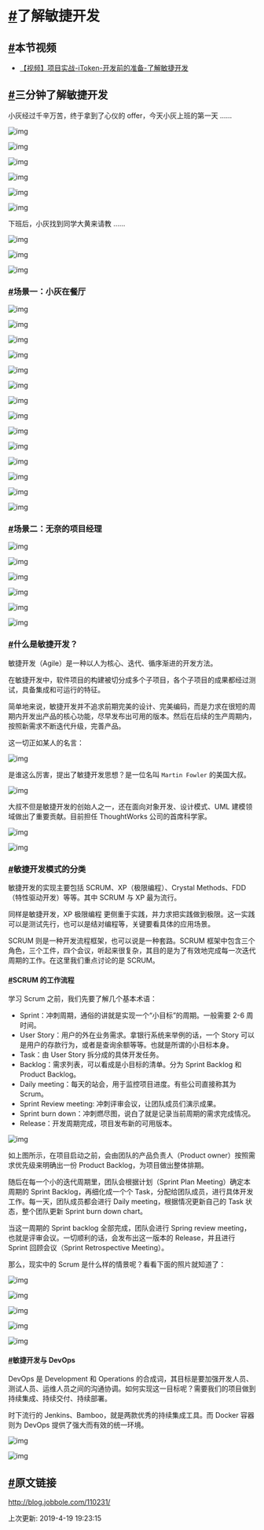 # [#](https://funtl.com/zh/apache-dubbo-prepare/#了解敏捷开发)了解敏捷开发

## [#](https://funtl.com/zh/apache-dubbo-prepare/#本节视频)本节视频

- [【视频】项目实战-iToken-开发前的准备-了解敏捷开发](https://www.bilibili.com/video/av28182650)

## [#](https://funtl.com/zh/apache-dubbo-prepare/#三分钟了解敏捷开发)三分钟了解敏捷开发

小灰经过千辛万苦，终于拿到了心仪的 offer，今天小灰上班的第一天 ……

![img](https://funtl.com/assets/fd335fed3d87f9b493b0ca525013b32e.jpeg)

![img](https://funtl.com/assets/2a207c1de72120429861b70f659862d6.jpeg)

![img](https://funtl.com/assets/3b964c8a4456f72e6c46e636afae3e77.jpeg)

![img](https://funtl.com/assets/3656a562ee6bd458d45f6c8d239f8988.jpeg)

![img](https://funtl.com/assets/54e642be85311b8ad8bf21924f3672df.jpeg)

![img](https://funtl.com/assets/76030947cb1bc4ebecfc57f2b3a08678.jpeg)

下班后，小灰找到同学大黄来请教 ……

![img](https://funtl.com/assets/56740561fdcb3f861dd5783bd7ec3e34.jpeg)

![img](https://funtl.com/assets/b16165e3b0af80f898cc150a468440d9.jpeg)

![img](https://funtl.com/assets/6233ac9e721347373f24e99e36faf253.jpeg)

### [#](https://funtl.com/zh/apache-dubbo-prepare/#场景一：小灰在餐厅)场景一：小灰在餐厅

![img](https://funtl.com/assets/aab6270ef48ada829f73af1aacf1594a.jpeg)

![img](https://funtl.com/assets/3c4f021ea82364bb288fed1af3dfc137.jpeg)

![img](https://funtl.com/assets/3bf2bd3ecc8e54601436a84c0e65e643.jpeg)

![img](https://funtl.com/assets/d9f4327f00d2baaf9370f1a93b747946.jpeg)

![img](https://funtl.com/assets/7c6ff4927783b5b98467c129a3dafd60.jpeg)

![img](https://funtl.com/assets/ee3a355a5efa0141ce272ec4c3c7f52d.jpeg)

![img](https://funtl.com/assets/6a1c78ad1f71507b9bca786548c63efb.jpeg)

![img](https://funtl.com/assets/78ae8e37361c693caac6e8d557537141.jpeg)

![img](https://funtl.com/assets/a357ec5c253547af0479014b7b752961.jpeg)

![img](https://funtl.com/assets/6a8c9398354c12beeed8b2ed95ab1a07.jpeg)

![img](https://funtl.com/assets/0c7bae62d54ac26cba68b40bb90ec026.jpeg)

![img](https://funtl.com/assets/40575d0305adc6be6cb2014195ee8c90.jpeg)

![img](https://funtl.com/assets/c0cabe76e369476bf8658a3b4820bce0.jpeg)

![img](https://funtl.com/assets/2ced80556521d4a1ca99bd0819ffedf5.jpeg)

### [#](https://funtl.com/zh/apache-dubbo-prepare/#场景二：无奈的项目经理)场景二：无奈的项目经理

![img](https://funtl.com/assets/e6475ada548c9b1db45c5ccab4cf2800.jpeg)

![img](https://funtl.com/assets/e90f66800c9aa9f3d1398ccdd8443dc9.jpeg)

![img](https://funtl.com/assets/1a48e6c7f504eb44254498ce1596edc6.jpeg)

![img](https://funtl.com/assets/d391b705a0eeded2789c075ba6156ce6.jpeg)

![img](https://funtl.com/assets/d0e83bd9e78fa329c30a6fe7010e8bf2.jpeg)

![img](https://funtl.com/assets/e9a1ceff20b64e58764c35ec6362949d.jpeg)

### [#](https://funtl.com/zh/apache-dubbo-prepare/#什么是敏捷开发？)什么是敏捷开发？

敏捷开发（Agile）是一种以人为核心、迭代、循序渐进的开发方法。

在敏捷开发中，软件项目的构建被切分成多个子项目，各个子项目的成果都经过测试，具备集成和可运行的特征。

简单地来说，敏捷开发并不追求前期完美的设计、完美编码，而是力求在很短的周期内开发出产品的核心功能，尽早发布出可用的版本。然后在后续的生产周期内，按照新需求不断迭代升级，完善产品。

这一切正如某人的名言：

![img](https://funtl.com/assets/613059ec155422aefeadeee28afead70.jpeg)

是谁这么厉害，提出了敏捷开发思想？是一位名叫 `Martin Fowler` 的美国大叔。

![img](https://funtl.com/assets/9cb5a92af42b325f742120da30d3bd45.jpeg)

大叔不但是敏捷开发的创始人之一，还在面向对象开发、设计模式、UML 建模领域做出了重要贡献。目前担任 ThoughtWorks 公司的首席科学家。

![img](https://funtl.com/assets/3dded82696e8fba43b6b731aec83c546.jpeg)

![img](https://funtl.com/assets/1fbc635f82dd1101ff6280349c4e2684.jpeg)

### [#](https://funtl.com/zh/apache-dubbo-prepare/#敏捷开发模式的分类)敏捷开发模式的分类

敏捷开发的实现主要包括 SCRUM、XP（极限编程）、Crystal Methods、FDD（特性驱动开发）等等。其中 SCRUM 与 XP 最为流行。

同样是敏捷开发，XP 极限编程 更侧重于实践，并力求把实践做到极限。这一实践可以是测试先行，也可以是结对编程等，关键要看具体的应用场景。

SCRUM 则是一种开发流程框架，也可以说是一种套路。SCRUM 框架中包含三个角色，三个工件，四个会议，听起来很复杂，其目的是为了有效地完成每一次迭代周期的工作。在这里我们重点讨论的是 SCRUM。

#### [#](https://funtl.com/zh/apache-dubbo-prepare/#scrum-的工作流程)SCRUM 的工作流程

学习 Scrum 之前，我们先要了解几个基本术语：

- Sprint：冲刺周期，通俗的讲就是实现一个“小目标”的周期。一般需要 2-6 周时间。
- User Story：用户的外在业务需求。拿银行系统来举例的话，一个 Story 可以是用户的存款行为，或者是查询余额等等。也就是所谓的小目标本身。
- Task：由 User Story 拆分成的具体开发任务。
- Backlog：需求列表，可以看成是小目标的清单。分为 Sprint Backlog 和 Product Backlog。
- Daily meeting：每天的站会，用于监控项目进度。有些公司直接称其为 Scrum。
- Sprint Review meeting: 冲刺评审会议，让团队成员们演示成果。
- Sprint burn down：冲刺燃尽图，说白了就是记录当前周期的需求完成情况。
- Release：开发周期完成，项目发布新的可用版本。

![img](https://funtl.com/assets/23bbf940df9a190a229362809d735018.jpeg)

如上图所示，在项目启动之前，会由团队的产品负责人（Product owner）按照需求优先级来明确出一份 Product Backlog，为项目做出整体排期。

随后在每一个小的迭代周期里，团队会根据计划（Sprint Plan Meeting）确定本周期的 Sprint Backlog，再细化成一个个 Task，分配给团队成员，进行具体开发工作。每一天，团队成员都会进行 Daily meeting，根据情况更新自己的 Task 状态，整个团队更新 Sprint burn down chart。

当这一周期的 Sprint backlog 全部完成，团队会进行 Spring review meeting，也就是评审会议。一切顺利的话，会发布出这一版本的 Release，并且进行 Sprint 回顾会议（Sprint Retrospective Meeting）。

那么，现实中的 Scrum 是什么样的情景呢？看看下面的照片就知道了：

![img](https://funtl.com/assets/4d136fa2305b7fd9d826015d541b7fa2.jpeg)

![img](https://funtl.com/assets/95b8eec16b32a85ddfee6ac5e28b2266.jpeg)

![img](https://funtl.com/assets/e3c99117bb3d2999b34360ddba3747d3.jpeg)

![img](https://funtl.com/assets/5bfe08f726122fa68da5ffbb97c47be8.jpeg)

![img](https://funtl.com/assets/0b59ccbdf26ea0dc1a01dfbdb4dd7386.jpeg)

#### [#](https://funtl.com/zh/apache-dubbo-prepare/#敏捷开发与-devops)敏捷开发与 DevOps

DevOps 是 Development 和 Operations 的合成词，其目标是要加强开发人员、测试人员、运维人员之间的沟通协调。如何实现这一目标呢？需要我们的项目做到持续集成、持续交付、持续部署。

时下流行的 Jenkins、Bamboo，就是两款优秀的持续集成工具。而 Docker 容器则为 DevOps 提供了强大而有效的统一环境。

![img](https://funtl.com/assets/c0e101dacdc6ea1f5e8e79517d12191e.jpeg)

![img](https://funtl.com/assets/3277bbad2cd2a13205b073ea981c8c21.jpeg)

## [#](https://funtl.com/zh/apache-dubbo-prepare/#原文链接)原文链接

http://blog.jobbole.com/110231/

上次更新: 2019-4-19 19:23:15